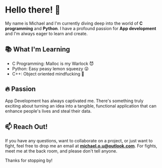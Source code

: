 # Hello there! 👋

My name is Michael and I'm currently diving deep into the world of **C programming** and **Python**. I have a profound passion for **App development** and I'm always eager to learn and create.

## 📚 What I'm Learning
- C Programming: Malloc is my Warlock 😈
- Python: Easy peasy lemon squeezy 😜
- C++: Object oriented mindfucking 🥴

## 🔥 Passion
App Development has always captivated me. There's something truly exciting about turning an idea into a tangible, functional application that can enhance people's lives and steal their data.

## 📫 Reach Out!
If you have any questions, want to collaborate on a project, or just want to fight, feel free to drop me an email at **michael.o.u@outlook.com**.
For fights, meet me at the back room, and please don't tell anyone.

Thanks for stopping by!


<!---
MichaelUgwuO/MichaelUgwuO is a ✨ special ✨ repository because its `README.md` (this file) appears on your GitHub profile.
You can click the Preview link to take a look at your changes.
--->
